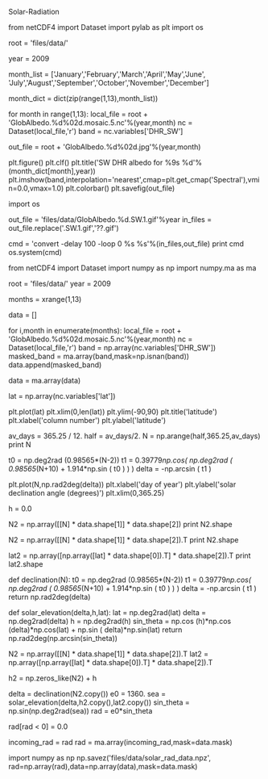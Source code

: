 Solar-Radiation

from netCDF4 import Dataset
import pylab as plt
import os

root = 'files/data/'

year = 2009

month_list = ['January','February','March','April','May','June',\
              'July','August','September','October','November','December']
              
month_dict = dict(zip(range(1,13),month_list))

for month in range(1,13):
    local_file = root + 'GlobAlbedo.%d%02d.mosaic.5.nc'%(year,month)
    nc = Dataset(local_file,'r')
    band = nc.variables['DHR_SW']
    
out_file = root + 'GlobAlbedo.%d%02d.jpg'%(year,month)

plt.figure()
plt.clf()
plt.title('SW DHR albedo for %9s %d'%(month_dict[month],year))
plt.imshow(band,interpolation='nearest',cmap=plt.get_cmap('Spectral'),vmin=0.0,vmax=1.0)
plt.colorbar()
plt.savefig(out_file)

import os

out_file = 'files/data/GlobAlbedo.%d.SW.1.gif'%year
in_files = out_file.replace('.SW.1.gif','??.gif')

cmd = 'convert -delay 100 -loop 0 %s %s'%(in_files,out_file)
print cmd
os.system(cmd)

from netCDF4 import Dataset
import numpy as np
import numpy.ma as ma

root = 'files/data/'
year = 2009

months = xrange(1,13)

data = []

for i,month in enumerate(months):
    local_file = root + 'GlobAlbedo.%d%02d.mosaic.5.nc'%(year,month)
    nc = Dataset(local_file,'r')
    band = np.array(nc.variables['DHR_SW'])
    masked_band = ma.array(band,mask=np.isnan(band))
    data.append(masked_band)
    
data = ma.array(data)

lat = np.array(nc.variables['lat'])

plt.plot(lat)
plt.xlim(0,len(lat))
plt.ylim(-90,90)
plt.title('latitude')
plt.xlabel('column number')
plt.ylabel('latitude')

av_days = 365.25 / 12.
half = av_days/2.
N = np.arange(half,365.25,av_days)
print N

t0 = np.deg2rad (0.98565*(N-2))
t1 = 0.39779*np.cos( np.deg2rad ( 0.98565*(N+10) + 1.914*np.sin ( t0 ) ) )
delta = -np.arcsin ( t1 )

plt.plot(N,np.rad2deg(delta))
plt.xlabel('day of year')
plt.ylabel('solar declination angle (degrees)')
plt.xlim(0,365.25)

h = 0.0

N2 = np.array([[N] * data.shape[1]] * data.shape[2])
print N2.shape

N2 = np.array([[N] * data.shape[1]] * data.shape[2]).T
print N2.shape

lat2 = np.array([np.array([lat] * data.shape[0]).T] * data.shape[2]).T
print lat2.shape

def declination(N):
    t0 = np.deg2rad (0.98565*(N-2))
    t1 = 0.39779*np.cos( np.deg2rad ( 0.98565*(N+10) + 1.914*np.sin ( t0 ) ) )
    delta = -np.arcsin ( t1 )
    return np.rad2deg(delta)
    
def solar_elevation(delta,h,lat):
    lat = np.deg2rad(lat)
    delta = np.deg2rad(delta)
    h = np.deg2rad(h)
    sin_theta = np.cos (h)*np.cos (delta)*np.cos(lat) + np.sin ( delta)*np.sin(lat)
    return np.rad2deg(np.arcsin(sin_theta))
    
N2 = np.array([[N] * data.shape[1]] * data.shape[2]).T
lat2 = np.array([np.array([lat] * data.shape[0]).T] * data.shape[2]).T

h2 = np.zeros_like(N2) + h

delta = declination(N2.copy())
e0 = 1360.
sea = solar_elevation(delta,h2.copy(),lat2.copy())
sin_theta = np.sin(np.deg2rad(sea))
rad = e0*sin_theta

rad[rad < 0] = 0.0

incoming_rad = rad
rad = ma.array(incoming_rad,mask=data.mask)

import numpy as np
np.savez('files/data/solar_rad_data.npz',\
         rad=np.array(rad),data=np.array(data),mask=data.mask)




